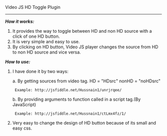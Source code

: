 Video JS HD Toggle Plugin 
*************************

***How it works:***

1. It provides the way to toggle between HD and non HD source with a click of one HD button. 
2. It is very simple and easy to use.
3. By clicking on HD button, Video JS player changes the source from HD to non HD source and vice versa. 

***How to use:***

1. I have done it by two ways:
 
	a. By getting sources from video tag.
		HD = "HDsrc" nonHD = "noHDsrc"

		Example: http://jsfiddle.net/Hussnain1/unrjrqee/

	b. By providing arguments to function called in a script tag.(By JavaScript)
	   
		Example: http://jsfiddle.net/Hussnain1/ctLmx4fz/1/
2. Very easy to change the design of HD button because of its small and easy css.


		
